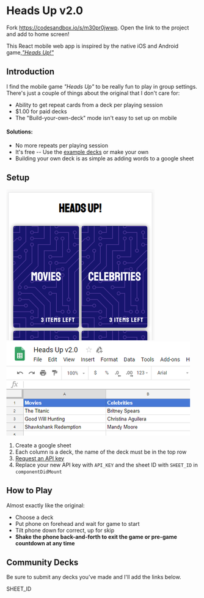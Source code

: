 # Heads Up v2.0

Fork https://codesandbox.io/s/m30pr0jwwp. Open the link to the project and add to home screen!

This React mobile web app is inspired by the native iOS and Android game,[_"Heads Up!"_][1]

## Introduction

I find the mobile game _"Heads Up"_ to be really fun to play in group settings. There's just a couple of things about the original that I don't care for:

* Ability to get repeat cards from a deck per playing session
* $1.00 for paid decks
* The "Build-your-own-deck" mode isn't easy to set up on mobile

#### Solutions:

* No more repeats per playing session
* It's free -- Use the [example decks][3] or make your own
* Building your own deck is as simple as adding words to a google sheet

## Setup
![Screenshot of game](game_screenshot.PNG) ![Sheet example](sheet_example.PNG)
1. Create a google sheet
2. Each column is a deck, the name of the deck must be in the top row
3. [Request an API key][2]
4. Replace your new API key with `API_KEY` and the sheet ID with `SHEET_ID` in `componentDidMount`

## How to Play

Almost exactly like the original:

* Choose a deck
* Put phone on forehead and wait for game to start
* Tilt phone down for correct, up for skip
* __Shake the phone back-and-forth to exit the game or pre-game countdown at any time__

## Community Decks

Be sure to submit any decks you've made and I'll add the links below.

SHEET_ID

[1]: https://www.warnerbros.com/videogame/heads
[2]: https://developers.google.com/sheets/api/guides/authorizing#APIKey
[3]: https://docs.google.com/spreadsheets/d/1XcUoOxrsdH0SbB_8VKe_pJtjq3MnJHCyqcexV3j2W28
